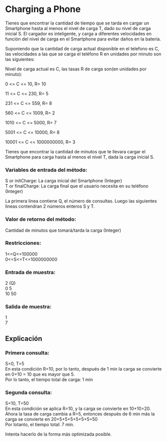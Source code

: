 # Charging a Phone

Tienes que encontrar la cantidad de tiempo que se tarda en cargar un Smartphone hasta al menos
el nivel de carga T, dado su nivel de carga inicial S. El cargador es inteligente, y carga a 
diferentes velocidades en función del nivel de carga en el Smartphone para evitar daños en la batería.

Suponiendo que la cantidad de carga actual disponible en el telefono es C,
las velocidades a las que se carga el teléfono R en unidades por minuto son las
siguientes:

Nivel de carga actual es C, las tasas R de carga son(en unidades por minuto):

0 <= C <= 10, R= 10

11 <= C <= 230, R= 5

231 <= C <= 559, R= 8

560 <= C <= 1009, R= 2

1010 <= C <= 5000, R= 7

5001 <= C <= 10000, R= 8

10001 <= C <= 1000000000, R= 3

Tienes que encontrar la cantidad de minutos que te llevara cargar el Smartphone
para carga hasta al menos el nivel T, dada la carga inicial S.

### Variables de entrada del método:
S or initCharge: La carga inicial del Smartphone (Integer)  
T or finalCharge: La carga final que el usuario necesita en su teléfono (Integer)

La primera linea contiene Q, el número de consultas. Luego las siguientes
lineas contendran 2 números enteros S y T.

### Valor de retorno del método:
Cantidad de minutos que tomará/tarda la carga (Integer)

### Restricciones:
1<=Q<=100000  
0<=S<=T<=1000000000

### Entrada de muestra:
2 (Q)  
0 5  
10 50

### Salida de muestra:
1  
7

## Explicación

### Primera consulta:
S=0, T=5  
En esta condición R=10, por lo tanto, después de 1 min la carga se convierte
en 0+10 = 10 que es mayor que 5.  
Por lo tanto, el tiempo total de carga: 1 min

### Segunda consulta:
S=10, T=50  
En esta condición se aplica R=10, y la carga se convierte en 10+10=20.  
Ahora la tasa de carga cambia a R=5, entonces después de 6 min más la carga se convierte en 20+5+5+5+5+5+5=50  
Por lotanto, el tiempo total: 7 min.

Intenta hacerlo de la forma más optimizada posible.
